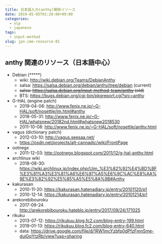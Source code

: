 ```yaml
---
title: 日本語入力(anthy)関係リソース
date: 2019-05-05T01:29:00+09:00
categories:
  - nlp
  - japanese
tags:
  - input-method
slug: jpn-ime-resource-01
---
```


## anthy 関連のリソース（日本語中心）

  * Debian (*****)
    * wiki: http://wiki.debian.org/Teams/DebianAnthy
    * salsa: https://salsa.debian.org/debian/anthy/tree/debian (current)
    * <s> salsa: https://salsa.debian.org/input-method-team/anthy (old) </s>
    * BTS: https://bugs.debian.org/cgi-bin/pkgreport.cgi?src=anthy
  * G-HAL (engine patch)
    * 2019-04-06: http://www.fenix.ne.jp/~G-HAL/soft/nosettle/im.html#anthy
    * 2018-05-31: http://www.fenix.ne.jp/~G-HAL/whatsnew/20182nd.html#whatsnew2018530
    * 2011-10-08: http://www.fenix.ne.jp/~G-HAL/soft/nosettle/anthy.html
  * vagus (dictionary patch)
    * 2012-03-10: http://vagus.seesaa.net/
    * https://osdn.net/projects/alt-cannadic/wiki/FrontPage
  * ootnegx
    * 2011-12-03: http://ootnegx.blogspot.com/2011/12/g-hal-anthy.html
  * archlinux wiki
    * 2018-08-30: https://wiki.archlinux.jp/index.php/Uim_%E3%82%92%E4%BD%BF%E3%81%A3%E3%81%A6%E6%97%A5%E6%9C%AC%E8%AA%9E%E3%82%92%E5%85%A5%E5%8A%9B#Anthy
  * kakurasan
    * 2010-11-20: https://kakurasan.hatenadiary.jp/entry/20101120/p1
    * 2010-12-14: https://kakurasan.hatenadiary.jp/entry/20101214/p1
  * arekorebibouroku
    * 2017-09-24 http://arekorebibouroku.hateblo.jp/entry/2017/09/24/171025
  * rikuku
    * 2013-07-12: https://rikukuu.blog.fc2.com/blog-entry-199.html
    * 2019-01-13: https://rikukuu.blog.fc2.com/blog-entry-640.html
    * data: https://drive.google.com/file/d/1RW1mcYzbfp0dPfzFmnSme-duiGqYtzRb/view?usp=sharing


<!-- vim: se ai tw=79: -->
